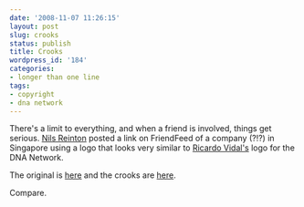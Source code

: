 ```yaml
---
date: '2008-11-07 11:26:15'
layout: post
slug: crooks
status: publish
title: Crooks
wordpress_id: '184'
categories:
- longer than one line
tags:
- copyright
- dna network
---
```


There's a limit to everything, and when a friend is involved, things get serious. [Nils Reinton](http://sciphu.com/) posted a link on FriendFeed of a company (?!?) in Singapore using a logo that looks very similar to [Ricardo Vidal's](http://my.biotechlife.net/) logo for the DNA Network. 

The original is [here](http://www.flickr.com/photos/rvidal/498699238/) and the crooks are [here](http://www.dna.jspiondetox.com/).

Compare.
